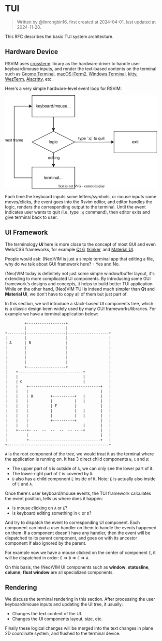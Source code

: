 # TUI

> Written by @linrongbin16, first created at 2024-04-01, last updated at 2024-11-20.

This RFC describes the basic TUI system architecture.

## Hardware Device

RSVIM uses [crossterm](https://crates.io/crates/crossterm) library as the hardware driver to handle user keyboard/mouse inputs, and render the text-based contents on the terminal such as [Gnome Terminal](https://en.wikipedia.org/wiki/GNOME_Terminal), [macOS iTerm2](https://iterm2.com/), [Windows Terminal](https://aka.ms/terminal), [kitty](https://sw.kovidgoyal.net/kitty/), [WezTerm](https://wezfurlong.org/wezterm/index.html), [Alacritty](https://alacritty.org/), etc.

Here's a very simple hardware-level event loop for RSVIM:

![1](drawio-images/1-TUI.1.drawio.svg)

Each time the keyboard inputs some letters/symbols, or mouse inputs some moves/clicks, the event goes into the Rsvim editor, and editor handles the logic, renders the corresponding output to the terminal. Until the event indicates user wants to quit (i.e. type `:q` command), then editor exits and give terminal back to user.

## UI Framework

The terminology _**UI**_ here is more close to the concept of most GUI and even Web/CSS frameworks, for example [Qt 6](https://doc.qt.io/qt-6/index.html), [tkinker](https://docs.python.org/3/library/tkinter.html#module-tkinter), and [Material UI](https://mui.com/material-ui/).

People would ask: (Neo)VIM is just a simple terminal app that editing a file, why do we talk about GUI framework here? - Yes and No.

(Neo)VIM today is definitely not just some simple window/buffer layout, it's extending to more complicated UI components. By introducing some GUI framework's designs and concepts, it helps to build better TUI application. While on the other hand, (Neo)VIM TUI is indeed much simpler than **Qt** and **Material UI**, we don't have to copy all of them but just part of.

In this section, we will introduce a stack-based UI components tree, which is a classic design been widely used by many GUI frameworks/libraries. For example we have a terminal application below:

```text
         +------------------+
         |                  |
+--------|------------------|-------------------+
|        |                  |                   |
| A      | B                |                   |
|        |                  |                   |
|        |                  |                   |
|        |                  |                   |
|        |                  |                   |
|        +------------------+                   |
|    +------------------------------+           |
|    |                              |           |
|    | C                            |           |
|    |    +---------------------------------+   |
|    |    |                                 |   |
|    |    | D        +----------+   |       |   |
|    |    |          |          |   |       |   |
|    |    |          | E        |           |   |
|    |    |          |          |   |       |   |
|    |    |          |          |   |       |   |
|    |    |          +----------+           |   |
|    |    |                         |       |   |
|    +----+- --  --  --  --  -- -- -+       |   |
|         |                                 |   |
|         +---------------------------------+   |
+-----------------------------------------------+
```

<!-- https://asciiflow.com/#/share/eJyrVspLzE1VssorzcnRUcpJrEwtUrJSqo5RKkstKs7Mz4tRsjLSiVGqANKWZpZAViVIxNIQyCpJrSgBcmKUFGDg0ZSeR1MayEITFLCAmJg8JLObMBVgFQTrw%2BuUJnJdSbZGkA%2FBrmrC63Ts%2FgGKQvU6IpQ5kaqXEnuHtN4p5MbYDELmU5DeSc0TaPZiTfa4wgZDrzMFemnvbRT%2FY7efgPfhanDpdkEoI%2BiVCSg24jcXeyDC9ZBuhivOWKGnKyg3g2AeRM5rRJqKBgi4Cs0Fe4CkAoSjQIhGpmbgtgMzuPC6FJtesosqktAMJNvpYyMJbotRqlWqBQDhhp4A) -->

`A` is the root component of the tree, we would treat it as the terminal where the application is running on. It has 3 direct child components `B`, `C` and `D`:

- The upper part of `B` is outside of `A`, we can only see the lower part of it.
- The lower-right part of `C` is covered by `D`.
- `D` also has a child component `E` inside of it. Note: `E` is actually also inside of `C` and `A`.

Once there's user keyboard/mouse events, the TUI framework calculates the event position, tells us where does it happen:

- Is mouse clicking on `A` or `E`?
- Is keyboard editing something in `C` or `D`?

And try to dispatch the event to corresponding UI component. Each component can bind a user handler on them to handle the events happened on them. If a component doesn't have any handler, then the event will be dispatched to its parent component, and goes on with its ancestor component if also ignored by the parent.

For example now we have a mouse clicked on the center of component `E`, it will be dispatched in order: `E` => `D` => `C` => `A`.

On this basis, the (Neo)VIM UI components such as **window**, **statusline**, **column**, **float window** are all specialized components.

## Rendering

We discuss the terminal rendering in this section. After processing the user keyboard/mouse inputs and updating the UI tree, it usually:

- Changes the text content of the UI.
- Changes the UI components layout, size, etc.

Finally these logical changes will be merged into the text changes in plane 2D coordinate system, and flushed to the terminal device.
